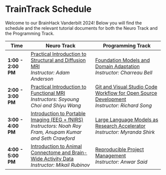 # TrainTrack Schedule

Welcome to our BrainHack Vanderbilt 2024! Below you will find the schedule and the relevant tutorial documents for both the Neuro Track and the Programming Track.

| Time          | Neuro Track | Programming Track |
|---------------|-------------|-------------------|
| **1:00 - 2:00 PM** | [Practical Introduction to Structural and Diffusion MRI](https://github.com/brainhack-vandy/practical-introduction-to-structural-and-diffusion-MRI) <br> _Instructor: Adam Anderson_ | [Foundation Models and Domain Adaptation](https://github.com/brainhack-vandy/foundation-models-and-domain-adaptation) <br> _Instructor: Charreau Bell_ |
| **2:00 - 3:00 PM** | [Practical Introduction to Functional MRI](https://github.com/brainhack-vandy/practical-introduction-to-functional-MRI) <br> _Instructors: Soyoung Choi and Shiyu Wang_ | [Git and Visual Studio Code Workflow for Open Source Development](https://github.com/brainhack-vandy/git-vscode-workflow-for-open-source-development) <br> _Instructor: Richard Song_ |
| **3:00 - 4:00 PM** | [Introduction to Portable Imaging (EEG + fNIRS)](#link-to-portable-imaging-document) <br> _Instructors: Noah Roy Fram, Anupam Kumar and Seth Crawford_ | [Large Language Models as Research Accelerator](https://github.com/brainhack-vandy/large-language-models-as-research-accelerator) <br> _Instructor: Myranda Shirk_ |
| **4:00 - 5:00 PM** | [Introduction to Animal Connectome and Brain-Wide Activity Data](#link-to-calcium-imaging-document) <br> _Instructor: Mikail Rubinov_ | [Reproducible Project Management](#link-to-project-management-document) <br> _Instructor: Anwar Said_ |

